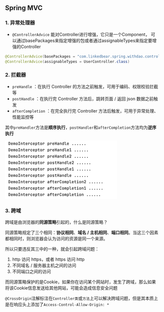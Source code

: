## Spring MVC

### 1. 异常处理器

- `@ControllerAdvice` 能对Controller进行增强，它只是一个Component，
可以通过basePackages来指定增强的包或者通过assignableTypes来指定要增强的Controller

```java
@ControllerAdvice(basePackages = "com.linkedbear.spring.withdao.controller")
@ControllerAdvice(assignableTypes = UserController.class)
```

### 2. 拦截器
- `preHandle` ：在执行 Controller 的方法之前触发，可用于编码、权限校验拦截等
- `postHandle` ：在执行完 Controller 方法后，跳转页面 / 返回 json 数据之前触发
- `afterCompletion` ：在完全执行完 Controller 方法后触发，可用于异常处理、性能监控等

其中`preHandler`方法是**顺序执行**，`postHandler`和`afterCompletion`方法均为**逆序执行**

![img.png](img.png)

### 3. 跨域
跨域是由浏览器的**同源策略**引起的，什么是同源策略？

同源策略规定了三个相同：**协议相同**、**域名 / 主机相同**、**端口相同**。当这三个因素都相同时，则浏览器会认为访问的资源是同一个来源。

所以只要违反其三中的一种，就会引起跨域问题：
1. http 访问 https，或者 https 访问 http
2. 不同域名 / 服务器主机之间的访问
3. 不同端口之间的访问

而同源策略保护的是Cookie，如果你在访问某个网站时，发生了跨域，那么如果将该Cookie信息发送给其他网站，可能会造成信息安全问题

`@CrossOrigin`注解标注在`Controller类`或`方法`上可以解决跨域问题，但是其本质上是在响应头上添加了`Access-Control-Allow-Origin: *`